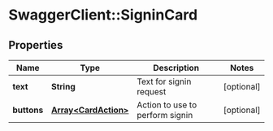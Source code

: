 # SwaggerClient::SigninCard

## Properties
Name | Type | Description | Notes
------------ | ------------- | ------------- | -------------
**text** | **String** | Text for signin request | [optional] 
**buttons** | [**Array&lt;CardAction&gt;**](CardAction.md) | Action to use to perform signin | [optional] 


